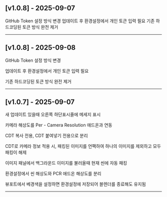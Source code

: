 ## [v1.0.8] - 2025-09-07

GitHub Token 설정 방식 변경
업데이트 후 환경설정에서 개인 토큰 입력 필요
기존 하드코딩된 토큰 방식 완전 제거

---

## [v1.0.8] - 2025-09-08

GitHub Token 설정 방식 변경

업데이트 후 환경설정에서 개인 토큰 입력 필요

기존 하드코딩된 토큰 방식 완전 제거

---

## [v1.0.7] - 2025-09-07

새 업데이트 있을때 오른쪽 하단표시줄에 메세지 표시

카메라 해상도를 Per - Camera Resolution 애드온과 연동

CDT 복사 전용, CDT 붙여넣기 전용으로 분리

CDT로 카메라 정보 적용 시, 패킹된 이미지를 언팩하여 하나의 이미지를 제외하고 모두 패킹이 해제

이미지 패널에서 백그라운드 이미지를 불러올때 현재 씬에 자동 패킹

환경설정에서 씬 해상도와 PCR 애드온 해상도를 분리

뷰포트에서 베경색을 설정하면 환경설정에 저장되어 블렌더를 종료해도 유지됨

---




